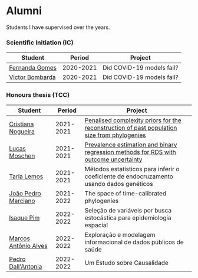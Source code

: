 # Alumni

Students I have supervised over the years. 

### Scientific Initiation (IC)

| Student  | Period    | Project                   | 
|----------|-----------|---------------------------|
| [Fernanda Gomes](https://github.com/fernandalsgomes) | 2020-2021 | Did COVID-19 models fail? | 
| [Victor Bombarda](https://github.com/victorbombarda) | 2020-2021 | Did COVID-19 models fail? |



### Honours thesis (TCC)

| Student  | Period    | Project                   | 
|----------|-----------|---------------------------|
| [Cristiana Nogueira](https://github.com/Cristiananc) | 2021-2021 | [Penalised complexity priors for the reconstruction of past population size from phylogenies](https://bibliotecadigital.fgv.br/dspace/bitstream/handle/10438/31847/TCC%20-%20Cristiana%20Couto.pdf?sequence=1)| 
| [Lucas Moschen](https://github.com/lucasmoschen/) | 2021-2021 | [Prevalence estimation and binary regression methods for RDS with outcome uncertainty](https://github.com/lucasmoschen/rds-bayesian-analysis-tcc) |
| [Tarla Lemos](https://github.com/TLAndrade) | 2021-2021 | Métodos estatísticos para inferir o coeficiente de endocruzamento usando dados genéticos | 
| [João Pedro Marciano](https://github.com/JPMarciano) | 2021-2022 | The space of time-calibrated phylogenies | 
| [Isaque Pim](https://github.com/isaquepim)| 2022-2022 | Seleção de variáveis por busca estocástica para epidemiologia espacial | 
| [Marcos Antônio Alves](https://br.linkedin.com/in/marcos-antonio-alves-?original_referer=https%3A%2F%2Fwww.google.com%2F)| 2022-2022 | Exploração e modelagem informacional de dados públicos de saúde | 
| [Pedro Dall'Antonia](https://github.com/pedrodall)| 2022-2022 | Um Estudo sobre Causalidade| 